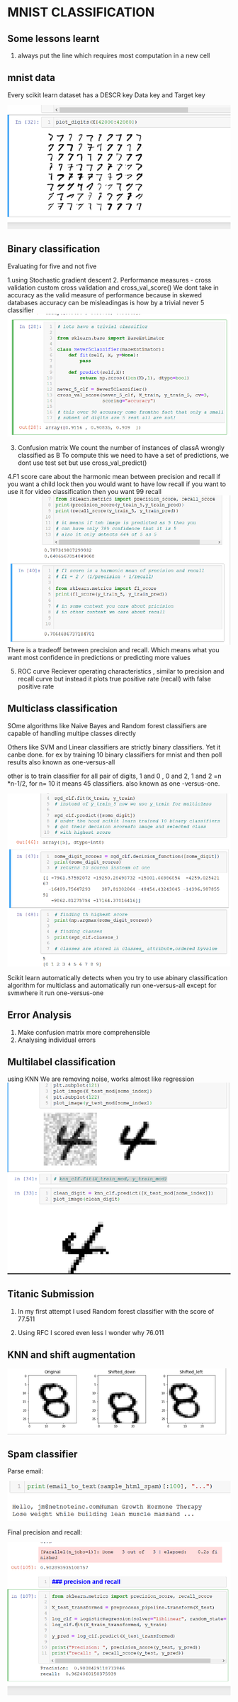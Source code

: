 # MNIST CLASSIFICATION

## Some lessons learnt
1. always put the line which requires most computation in a new cell


## mnist data
Every scikit learn dataset has a
DESCR key
Data key and 
Target key

![](loaddata.png)

## Binary classification

Evaluating for five and not five

1.using Stochastic gradient descent
2. Performance measures - cross validation
    custom cross validation and cross_val_score()
    We dont take in accuracy as the valid measure of performance
    because in skewed databases accuracy can be misleadingas is how by 
    a trivial never 5 classifier
    ![](never5.png)

3. Confusion matrix
    We count the number of instances of classA wrongly classified as B
    To compute this we need to have a set of predictions, we dont use test set
    but use cross_val_predict()

4.F1 score care about the harmonic mean between precision and recall 
    if you want a child lock then you would want to have low recall
    if you want to use it for video classification then you want 99 recall
    ![](precision_recall.png)
    There is a tradeoff between precision and recall. Which means what you want most confidence in predictions or predicting more values

5. ROC curve
Reciever operating characteristics , similar to precision and recall curve but instead it plots true positive rate (recall) with false positive rate

## Multiclass classification

SOme algorithms like Naive Bayes and Random forest classifiers are capable of handling multipe classes directly

Others like SVM and Linear classifiers are strictly binary classifiers. Yet it canbe done.
for ex by training 10 binary classifiers for mnist and then poll results also known as one-versus-all

other is to train classifier for all pair of digits, 1 and 0 , 0 and 2, 1 and 2 =n *n-1/2, for n= 10 it means 45 classifiers. also known as one -versus-one.

![](multiclass.png)

Scikit learn automatically detects when you try to use abinary classification algorithm for multiclass and automatically run one-versus-all except for svmwhere it run one-versus-one



## Error Analysis

1. Make confusion matrix more comprehensible
2. Analysing individual errors

## Multilabel classification
using KNN
We are removing noise, works almost like regression
![](noise_remove.png)

## Titanic Submission

1. In my first attempt I used Random forest classifier with the score of 77.511

2. Using RFC I scored even less I wonder why
76.011
[](rfc_score.png)

## KNN and shift augmentation

![](shift.png)

## Spam classifier

Parse email:

![](parse.png)

Final precision and recall:

![](recall.png)

    
    
    